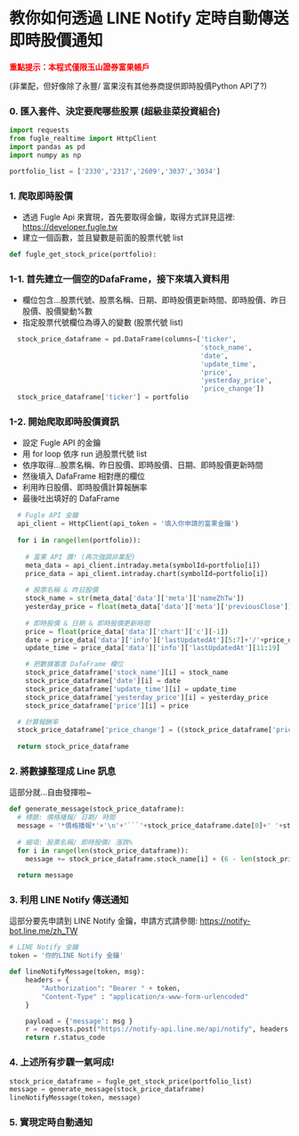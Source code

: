 # 教你如何透過 LINE Notify 定時自動傳送即時股價通知
<span style="color:red;">**重點提示：本程式僅限玉山證券富果帳戶**</span>

(非業配，但好像除了永豐/ 富果沒有其他券商提供即時股價Python API了?)

### 0. 匯入套件、決定要爬哪些股票 (超級韭菜投資組合)

```python
import requests
from fugle_realtime import HttpClient
import pandas as pd
import numpy as np

portfolio_list = ['2330','2317','2609','3037','3034']
```

### 1. 爬取即時股價
- 透過 Fugle Api 來實現，首先要取得金鑰，取得方式詳見這裡: https://developer.fugle.tw
- 建立一個函數，並且變數是前面的股票代號 list

```python
def fugle_get_stock_price(portfolio):
```

### 1-1. 首先建立一個空的DafaFrame，接下來填入資料用

- 欄位包含...股票代號、股票名稱、日期、即時股價更新時間、即時股價、昨日股價、股價變動%數
- 指定股票代號欄位為導入的變數 (股票代號 list)

```python
  stock_price_dataframe = pd.DataFrame(columns=['ticker', 
                                                'stock_name',
                                                'date',
                                                'update_time', 
                                                'price', 
                                                'yesterday_price', 
                                                'price_change'])
  stock_price_dataframe['ticker'] = portfolio
```
### 1-2. 開始爬取即時股價資訊
- 設定 Fugle API 的金鑰
- 用 for loop 依序 run 過股票代號 list
- 依序取得...股票名稱、昨日股價、即時股價、日期、即時股價更新時間
- 然後填入 DafaFrame 相對應的欄位
- 利用昨日股價、即時股價計算報酬率
- 最後吐出填好的 DafaFrame

```python
  # Fugle API 金鑰
  api_client = HttpClient(api_token = '填入你申請的富果金鑰')
  
  for i in range(len(portfolio)):
    
    # 富果 API 讚! (再次強調非業配)
    meta_data = api_client.intraday.meta(symbolId=portfolio[i])
    price_data = api_client.intraday.chart(symbolId=portfolio[i])
    
    # 股票名稱 & 昨日股價
    stock_name = str(meta_data['data']['meta']['nameZhTw'])
    yesterday_price = float(meta_data['data']['meta']['previousClose'])
    
    # 即時股價 & 日期 & 即時股價更新時間
    price = float(price_data['data']['chart']['c'][-1])
    date = price_data['data']['info']['lastUpdatedAt'][5:7]+'/'+price_data['data']['info']['lastUpdatedAt'][8:10]
    update_time = price_data['data']['info']['lastUpdatedAt'][11:19]

    # 把數據塞進 DafaFrame 欄位
    stock_price_dataframe['stock_name'][i] = stock_name
    stock_price_dataframe['date'][i] = date
    stock_price_dataframe['update_time'][i] = update_time
    stock_price_dataframe['yesterday_price'][i] = yesterday_price
    stock_price_dataframe['price'][i] = price

  # 計算報酬率
  stock_price_dataframe['price_change'] = ((stock_price_dataframe['price']/stock_price_dataframe['yesterday_price']-1)*100).astype('float').round(decimals = 2)
  
  return stock_price_dataframe
```

### 2. 將數據整理成 Line 訊息
這部分就...自由發揮啦~

```python
def generate_message(stock_price_dataframe):
  # 標題: 價格播報/ 日期/ 時間
  message = '*價格播報*'+'\n'+'```'+stock_price_dataframe.date[0]+' '+stock_price_dataframe.update_time[0]+'```\n'
  
  # 細項: 股票名稱/ 即時股價/ 漲跌%
  for i in range(len(stock_price_dataframe)):
    message += stock_price_dataframe.stock_name[i] + (6 - len(stock_price_dataframe.stock_name[i]))*'  ' + str(stock_price_dataframe.price[i]) + (6 - len(str(stock_price_dataframe.price[i])))*'  ' +'( _' + str(stock_price_dataframe.price_change[i]) + '%_ )' + '\n'
  
  return message
```

### 3. 利用 LINE Notify 傳送通知
這部分要先申請到 LINE Notify 金鑰，申請方式請參閱: https://notify-bot.line.me/zh_TW

```python
# LINE Notify 金鑰
token = '你的LINE Notify 金鑰'

def lineNotifyMessage(token, msg):
    headers = {
        "Authorization": "Bearer " + token, 
        "Content-Type" : "application/x-www-form-urlencoded"
    }

    payload = {'message': msg }
    r = requests.post("https://notify-api.line.me/api/notify", headers = headers, params = payload)
    return r.status_code
```

### 4. 上述所有步驟一氣呵成!

```python
stock_price_dataframe = fugle_get_stock_price(portfolio_list)
message = generate_message(stock_price_dataframe)
lineNotifyMessage(token, message)
```

### 5. 實現定時自動通知
